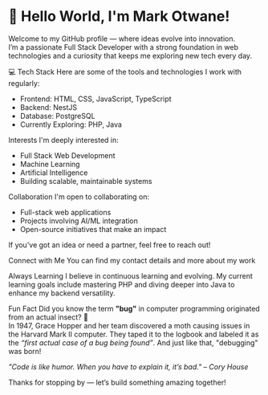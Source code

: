 # 👋 Hello World, I'm Mark Otwane!

Welcome to my GitHub profile — where ideas evolve into innovation.  
I’m a passionate Full Stack Developer with a strong foundation in web technologies and a curiosity that keeps me exploring new tech every day.

💻 Tech Stack
Here are some of the tools and technologies I work with regularly:

- Frontend: HTML, CSS, JavaScript, TypeScript  
- Backend: NestJS  
- Database: PostgreSQL  
- Currently Exploring: PHP, Java  

Interests
I'm deeply interested in:
- Full Stack Web Development  
- Machine Learning  
- Artificial Intelligence  
- Building scalable, maintainable systems  

Collaboration
I'm open to collaborating on:
- Full-stack web applications  
- Projects involving AI/ML integration  
- Open-source initiatives that make an impact

If you've got an idea or need a partner, feel free to reach out!

Connect with Me
You can find my contact details and more about my work

Always Learning
I believe in continuous learning and evolving. My current learning goals include mastering PHP and diving deeper into Java to enhance my backend versatility.

Fun Fact
Did you know the term **"bug"** in computer programming originated from an actual insect? 🐛  
In 1947, Grace Hopper and her team discovered a moth causing issues in the Harvard Mark II computer. They taped it to the logbook and labeled it as the *“first actual case of a bug being found”*. And just like that, "debugging" was born!

*"Code is like humor. When you have to explain it, it’s bad." – Cory House*

Thanks for stopping by — let’s build something amazing together! 
